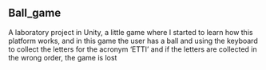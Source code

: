 ## Ball_game
A laboratory project in Unity, a little game where I started to learn how this platform works, and in this game the user has a ball and using the keyboard to collect the letters for the acronym ‘ETTI’ and if the letters are collected in the wrong order, the game is lost
